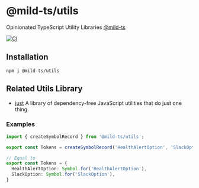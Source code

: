 # @mild-ts/utils

Opinionated TypeScript Utility Libraries [@mild-ts](https://github.com/mildronize/mild-ts)

[![CI](https://github.com/mildronize/utils/actions/workflows/main.yml/badge.svg)](https://github.com/mildronize/utils/actions/workflows/main.yml)

## Installation
```
npm i @mild-ts/utils
```

## Related Utils Library
- [just](https://github.com/angus-c/just) A library of dependency-free JavaScript utilities that do just one thing.

### Examples
```ts
import { createSymbolRecord } from '@mild-ts/utils';

export const Tokens = createSymbolRecord('HealthAlertOption', 'SlackOption');

// Equal to 
export const Tokens = {
  HealthAlertOption: Symbol.for('HealthAlertOption'),
  SlackOption: Symbol.for('SlackOption'),
}
```
